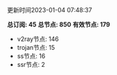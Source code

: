 更新时间2023-01-04 07:48:37

**总订阅: 45**
**总节点: 850**
**有效节点: 179**
- v2ray节点: 146
- trojan节点: 15
- ss节点: 16
- ssr节点: 2
